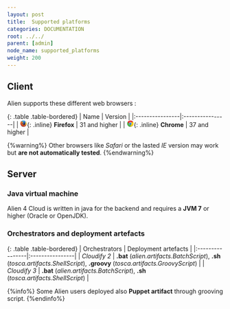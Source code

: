 ```yaml
---
layout: post
title:  Supported platforms
categories: DOCUMENTATION
root: ../../
parent: [admin]
node_name: supported_platforms
weight: 200
---
```


## Client

Alien supports these different web browsers :

{: .table .table-bordered}
| Name | Version |
|:----------------|:----------------|
| ![Firefox](../../images/admin_guide/browsers_logo_firefox.png){: .inline} **Firefox** | 31 and higher |
| ![Chrome](../../images/admin_guide/browsers_logo_chrome.png){: .inline} **Chrome** | 37 and higher |

{%warning%}
Other browsers like _Safari_ or the lasted _IE_ version may work but **are not automatically tested**.
{%endwarning%}

## Server

### Java virtual machine

Alien 4 Cloud is written in java for the backend and requires a **JVM 7** or higher (Oracle or OpenJDK).

### Orchestrators and deployment artefacts

{: .table .table-bordered}
| Orchestrators | Deployment artefacts |
|:----------------|:----------------|
| _Cloudify 2_ | **.bat** (_alien.artifacts.BatchScript_), **.sh** (_tosca.artifacts.ShellScript_), **.groovy** (_tosca.artifacts.GroovyScript_) |
| _Cloudify 3_ | **.bat** (_alien.artifacts.BatchScript_), **.sh** (_tosca.artifacts.ShellScript_) |


{%info%}
Some Alien users deployed also **Puppet artifact** through grooving script.
{%endinfo%}

